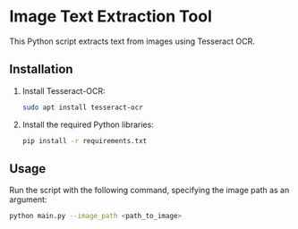 # Image Text Extraction Tool

This Python script extracts text from images using Tesseract OCR.

## Installation

1. Install Tesseract-OCR:
   ```bash
   sudo apt install tesseract-ocr
   ```
2. Install the required Python libraries:
   ```bash
   pip install -r requirements.txt
   ```

## Usage

Run the script with the following command, specifying the image path as an argument:

```bash
python main.py --image_path <path_to_image>
```
